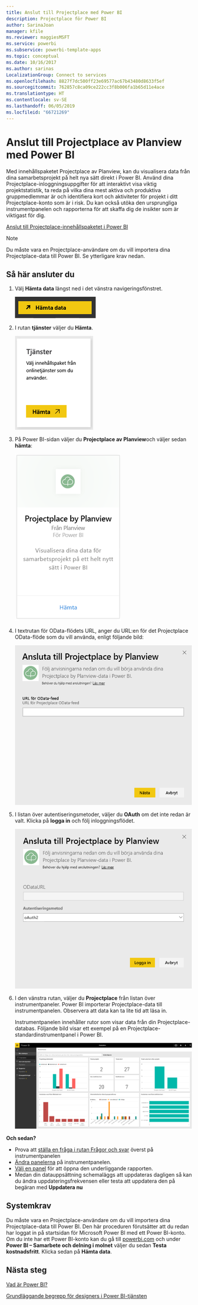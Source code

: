 ```yaml
---
title: Anslut till Projectplace med Power BI
description: Projectplace för Power BI
author: SarinaJoan
manager: kfile
ms.reviewer: maggiesMSFT
ms.service: powerbi
ms.subservice: powerbi-template-apps
ms.topic: conceptual
ms.date: 10/16/2017
ms.author: sarinas
LocalizationGroup: Connect to services
ms.openlocfilehash: 8827f7dc500ff23e69577ac67b43480d8633f5ef
ms.sourcegitcommit: 762857c8ca09ce222cc3f8b006fa1b65d11e4ace
ms.translationtype: HT
ms.contentlocale: sv-SE
ms.lasthandoff: 06/05/2019
ms.locfileid: "66721269"
---
```

# <a name="connect-to-projectplace-by-planview-with-power-bi"></a>Anslut till Projectplace av Planview med Power BI
Med innehållspaketet Projectplace av Planview, kan du visualisera data från dina samarbetsprojekt på helt nya sätt direkt i Power BI. Använd dina Projectplace-inloggningsuppgifter för att interaktivt visa viktig projektstatistik, ta reda på vilka dina mest aktiva och produktiva gruppmedlemmar är och identifiera kort och aktiviteter för projekt i ditt Projectplace-konto som är i risk. Du kan också utöka den ursprungliga instrumentpanelen och rapporterna för att skaffa dig de insikter som är viktigast för dig.

[Anslut till Projectplace-innehållspaketet i Power BI](https://app.powerbi.com/getdata/services/projectplace)

>[!NOTE]
>Du måste vara en Projectplace-användare om du vill importera dina Projectplace-data till Power BI. Se ytterligare krav nedan.

## <a name="how-to-connect"></a>Så här ansluter du
1. Välj **Hämta data** längst ned i det vänstra navigeringsfönstret.
   
    ![](media/service-connect-to-projectplace/get.png)
2. I rutan **tjänster** väljer du **Hämta**.
   
    ![](media/service-connect-to-projectplace/services.png)
3. På Power BI-sidan väljer du **Projectplace av Planview**och väljer sedan **hämta**:  
   
    ![](media/service-connect-to-projectplace/projectplace.png)
4. I textrutan för OData-flödets URL, anger du URL:en för det Projectplace OData-flöde som du vill använda, enligt följande bild:
   
    ![](media/service-connect-to-projectplace/params.png)
5. I listan över autentiseringsmetoder, väljer du **OAuth** om det inte redan är valt. Klicka på **logga in** och följ inloggningsflödet.  
   
   ![](media/service-connect-to-projectplace/creds.png)
6. I den vänstra rutan, väljer du **Projectplace** från listan över instrumentpaneler. Power BI importerar Projectplace-data till instrumentpanelen. Observera att data kan ta lite tid att läsa in.  
   
    Instrumentpanelen innehåller rutor som visar data från din Projectplace-databas. Följande bild visar ett exempel på en Projectplace-standardinstrumentpanel i Power BI.
   
    ![](media/service-connect-to-projectplace/dashboard.png)

**Och sedan?**

* Prova att [ställa en fråga i rutan Frågor och svar](consumer/end-user-q-and-a.md) överst på instrumentpanelen
* [Ändra panelerna](service-dashboard-edit-tile.md) på instrumentpanelen.
* [Välj en panel](consumer/end-user-tiles.md) för att öppna den underliggande rapporten.
* Medan din datauppsättning schemaläggs att uppdateras dagligen så kan du ändra uppdateringsfrekvensen eller testa att uppdatera den på begäran med **Uppdatera nu**

## <a name="system-requirements"></a>Systemkrav
Du måste vara en Projectplace-användare om du vill importera dina Projectplace-data till Power BI. Den här proceduren förutsätter att du redan har loggat in på startsidan för Microsoft Power BI med ett Power BI-konto. Om du inte har ett Power BI-konto kan du gå till [powerbi.com](https://powerbi.microsoft.com/get-started/) och under **Power BI – Samarbete och delning i molnet** väljer du sedan **Testa kostnadsfritt**. Klicka sedan på **Hämta data**.

## <a name="next-steps"></a>Nästa steg
[Vad är Power BI?](power-bi-overview.md)

[Grundläggande begrepp för designers i Power BI-tjänsten](service-basic-concepts.md)

